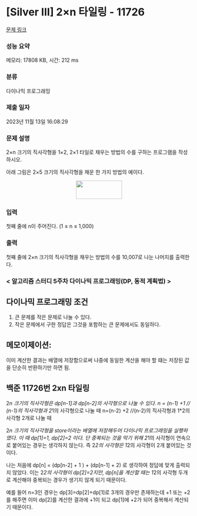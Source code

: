 # [Silver III] 2×n 타일링 - 11726 

[문제 링크](https://www.acmicpc.net/problem/11726) 

### 성능 요약

메모리: 17808 KB, 시간: 212 ms

### 분류

다이나믹 프로그래밍

### 제출 일자

2023년 11월 13일 16:08:29

### 문제 설명

<p>2×n 크기의 직사각형을 1×2, 2×1 타일로 채우는 방법의 수를 구하는 프로그램을 작성하시오.</p>

<p>아래 그림은 2×5 크기의 직사각형을 채운 한 가지 방법의 예이다.</p>

<p style="text-align: center;"><img alt="" src="" style="height:50px; width:125px"></p>

### 입력 

 <p>첫째 줄에 n이 주어진다. (1 ≤ n ≤ 1,000)</p>

### 출력 

 <p>첫째 줄에 2×n 크기의 직사각형을 채우는 방법의 수를 10,007로 나눈 나머지를 출력한다.</p>


### < 알고리즘 스터디 5주차 다이나믹 프로그래밍(DP, 동적 계획법) >

## 다이나믹 프로그래밍 조건
1. 큰 문제를 작은 문제로 나눌 수 있다.
2. 작은 문제에서 구한 정답은 그것을 포함하는 큰 문제에서도 동일하다.

## 메모이제이션: 
이미 계산한 결과는 배열에 저장함으로써 나중에 동일한 계산을 해야 할 떄는 저장된 값을 단순히 반환하기만 하면 됨.

## 백준 11726번 2xn 타일링
2*n 크기의 직사각형은 dp[n-1]과 dp[n-2]의 사각형으로 나눌 수 있다.
n = (n-1) +1 // (n-1)의 직사각형과 2*1의 사각형으로 나눌 때
n=(n-2) +2 //(n-2)의 직사각형과 1*2의 사각형 2개로 나눌 때

2*n 크기의 직사각형을 store이라는 배열에 저장해두어 다이나믹 프로그래밍을 실행하였다.
이 때 dp[1]=1, dp[2]=2 이다.
단 중복되는 것을 막기 위해 2*1의 사각형이 연속으로 붙어있는 경우는 생각하지 않는다. 즉 2*2의 사각형은 1*2의 사각형이 2개 붙어있는 것이다.

나는 처음에 dp[n] = (dp[n-2] + 1 ) + (dp[n-1] + 2) 
로 생각하여 정답에 맞게 출력되지 않았다. 이는 2*2의 사각형이 dp[2]=2지만, dp[n]을 계산할 때는 1*2의 사각형 두개로 계산해야 중복되는 경우가 생기지 않게 되기 때문이다. 

예를 들어 n=3인 경우는 dp[3]=dp[2]+dp[1]로 3개의 경우만 존재하는데
+1 또는 +2를 해주면 이미 dp[2]를 계산한 결과에 +1이 되고 dp[1]에 +2가 되어 중복해서 계산되기 때문이다.
